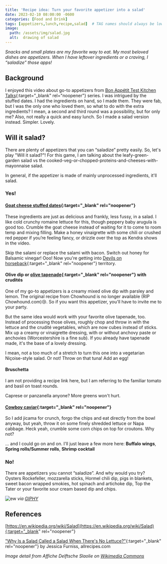 ```yaml
---
title: 'Recipe idea: Turn your favorite appetizer into a salad'
date: 2023-02-10 08:00:00 -0600
categories: [Food and Drink]
tags: [appetizers,lunch,recipe,salad]  # TAG names should always be lowercase#
image:
  path: /assets/img/salad.jpg
  alt:  drawing of salad
---
```

<!-- excerpt -->
*Snacks and small plates are my favorite way to eat. My most beloved dishes are appetizers. When I have leftover ingredients or a craving, I “saladize” those apps!*

## Background
I enjoyed this video about go-to appetizers from [Bon Appétit Test Kitchen Talks](https://www.bonappetit.com/video/watch/test-kitchen-talks-5-pro-chefs-make-their-go-to-appetizers){:target="_blank" rel="noopener"} series. I was intrigued by the stuffed dates. I had the ingredients on hand, so I made them. They were fab, but I was the only one who loved them, so what to do with the extra ingredients? I mean, a second and third round was a possibility, but for only me? Also, not really a quick and easy lunch. So I made a salad version instead. Simpler. Lovely. 

## Will it salad?
There are plenty of appetizers that you can “saladize” pretty easily. So, let's play "Will it salad?"! For this game, I am talking about the leafy-green-garden salad vs the cooked-veg-or-chopped-proteins-and-cheeses-with-mayonnaise salad.

In general, if the appetizer is made of mainly unprocessed ingredients, it'll salad.

### Yes!
#### [Goat cheese stuffed dates](https://www.epicurious.com/recipes/food/views/stuffed-dates-goat-cheese-salami){:target="_blank" rel="noopener"}
These ingredients are just as delicious and frankly, less fussy, in a salad. I like cold crunchy romaine lettuce for this, though peppery baby arugula is good too. Crumble the goat cheese instead of waiting for it to come to room temp and mixing filling. Make a honey vinaigrette with some chili or crushed red pepper if you’re feeling fancy, or drizzle over the top as Kendra shows in the video.

Skip the salami or replace the salami with bacon. Switch out honey for Balsamic vinegar! Ooo! Now you're getting into [Devils on horseback](https://www.thespruceeats.com/devils-on-horseback-478714){:target="_blank" rel="noopener"} territory.

#### Olive dip or [olive tapenade](https://www.williams-sonoma.com/recipe/olive-tapenade-with-crudites.html){:target="_blank" rel="noopener"} with crudités
One of my go-to appetizers is a creamy mixed olive dip with parsley and lemon. The original recipe from Chowhound is no longer available (RIP Chowhound.com):cry:. So if you want this appetizer, you'll have to invite me to your party. 

But the same idea would work with your favorite olive tapenade, too. Instead of processing those olives, roughly chop and throw in with the lettuce and the crudité vegetables, which are now cubes instead of sticks. Mix up a creamy or vinaigrette dressing, with or without anchovy paste or anchovies (Worcestershire is a fine sub). If you already have tapenade made, it's the base of a lovely dressing.

I mean, not a too much of a stretch to turn this one into a vegetarian Niçoise-style salad. Or not! Throw on that tuna! Add an egg!

#### Bruschetta
I am not providing a recipe link here, but I am referring to the familiar tomato and basil on toast rounds.

Caprese or panzanella anyone? More greens won't hurt.

#### [Cowboy caviar](https://en.wikipedia.org/wiki/Texas_caviar){:target="_blank" rel="noopener"}
So I add jicama for crunch, forgo the chips and eat directly from the bowl anyway, but yeah, throw it on some finely shredded lettuce or Napa cabbage. Heck yeah, crumble some corn chips on top for croutons. Why not?

... and I could go on and on. I'll just leave a few more here: **Buffalo wings**, **Spring rolls/Summer rolls**, **Shrimp cocktail**


### No!
There are appetizers you cannot “saladize”. And why would you try?
Oysters Rockefeller, mozzarella sticks, Hormel chili dip, pigs in blankets, sweet bacon wrapped smokies, hot spinach and artichoke dip, Top the Tater or your favorite sour cream based dip and chips.


![ew](https://i.giphy.com/XGhAsbZgxMv65JOJvc.gif)
_via [GIPHY](https://giphy.com/gifs/schittscreek-schitts-creek-607-XGhAsbZgxMv65JOJvc)_

## References
[https://en.wikipedia.org/wiki/Salad](https://en.wikipedia.org/wiki/Salad){:target="_blank" rel="noopener"}

["Why Is a Salad Called a Salad When There's No Lettuce?"](https://www.allrecipes.com/article/what-is-a-salad/){:target="_blank" rel="noopener"} by Jessica Furniss, allrecipes.com

_Image detail from Affiche Delftsche Slaolie on [Wikimedia Commons](https://commons.wikimedia.org/wiki/File:Affiche_Delftsche_Slaolie_Delftsche_Slaolie_Delftsche_Slaolie_NOF._Nederlandsche_Oliefabriek_Delft_(titel_op_object),_RP-P-1912-2395.jpg)_